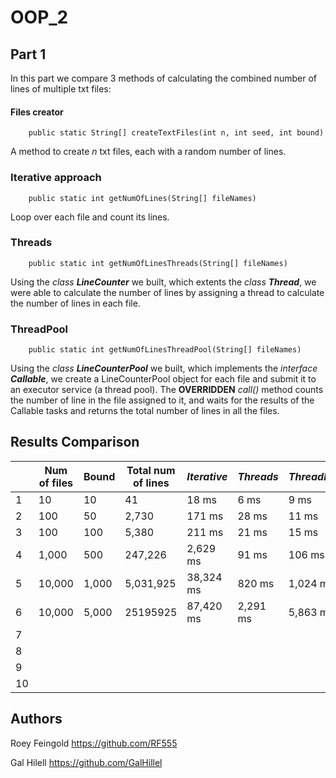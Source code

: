 # OOP_2

## Part 1

In this part we compare 3 methods of calculating the combined number of lines of multiple txt files:

#### Files creator

```
    public static String[] createTextFiles(int n, int seed, int bound)
```

A method to create *n* txt files, each with a random number of lines.

### Iterative approach

```
    public static int getNumOfLines(String[] fileNames)
```

Loop over each file and count its lines.

### Threads

```
    public static int getNumOfLinesThreads(String[] fileNames)
```

Using the *class* ***LineCounter*** we built, which extents the *class* ***Thread***, we were able to calculate the
number of lines by assigning a thread to calculate the number of lines in each file.

### ThreadPool

```
    public static int getNumOfLinesThreadPool(String[] fileNames)
```

Using the *class* ***LineCounterPool*** we built, which implements the *interface* ***Callable***, we create a
LineCounterPool object for each file and submit it to an executor service (a thread pool).
The **OVERRIDDEN** *call()* method counts the number of line in the file assigned to it, and waits for the results of
the Callable tasks and returns the total number of lines in all the files.

## Results Comparison

|     | Num of files | Bound | Total num of lines | ***Iterative*** | ***Threads*** | ***ThreadPool*** |
|-----|--------------|-------|--------------------|-----------------|---------------|------------------|
| 1   | 10           | 10    | 41                 | 18 ms           | 6 ms          | 9 ms             |
| 2   | 100          | 50    | 2,730              | 171 ms          | 28 ms         | 11 ms            |
| 3   | 100          | 100   | 5,380              | 211 ms          | 21 ms         | 15 ms            | 
| 4   | 1,000        | 500   | 247,226            | 2,629 ms        | 91 ms         | 106 ms           |
| 5   | 10,000       | 1,000 | 5,031,925          | 38,324 ms       | 820 ms        | 1,024 ms         |
| 6   | 10,000       | 5,000 | 25195925           | 87,420 ms       | 2,291 ms      | 5,863 ms         |
| 7   |              |       |                    |                 |               |                  |
| 8   |              |       |                    |                 |               |                  |
| 9   |              |       |                    |                 |               |                  |
| 10  |              |       |                    |                 |               |                  |

## Authors

Roey Feingold https://github.com/RF555

Gal Hilell https://github.com/GalHillel
